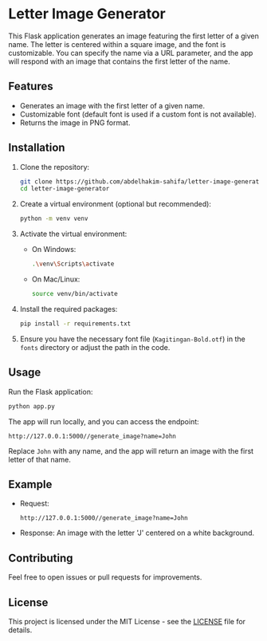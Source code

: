 # Letter Image Generator

This Flask application generates an image featuring the first letter of a given name. The letter is centered within a square image, and the font is customizable. You can specify the name via a URL parameter, and the app will respond with an image that contains the first letter of the name.

## Features

- Generates an image with the first letter of a given name.
- Customizable font (default font is used if a custom font is not available).
- Returns the image in PNG format.

## Installation

1. Clone the repository:

   ```bash
   git clone https://github.com/abdelhakim-sahifa/letter-image-generator.git
   cd letter-image-generator
   ```

2. Create a virtual environment (optional but recommended):

   ```bash
   python -m venv venv
   ```

3. Activate the virtual environment:

   - On Windows:
     ```bash
     .\venv\Scripts\activate
     ```
   - On Mac/Linux:
     ```bash
     source venv/bin/activate
     ```

4. Install the required packages:

   ```bash
   pip install -r requirements.txt
   ```

5. Ensure you have the necessary font file (`Kagitingan-Bold.otf`) in the `fonts` directory or adjust the path in the code.

## Usage

Run the Flask application:

```bash
python app.py
```

The app will run locally, and you can access the endpoint:

```
http://127.0.0.1:5000//generate_image?name=John
```

Replace `John` with any name, and the app will return an image with the first letter of that name.

## Example

- Request:
  ```
  http://127.0.0.1:5000//generate_image?name=John
  ```
- Response: An image with the letter 'J' centered on a white background.

## Contributing

Feel free to open issues or pull requests for improvements.

## License

This project is licensed under the MIT License - see the [LICENSE](LICENSE) file for details.
